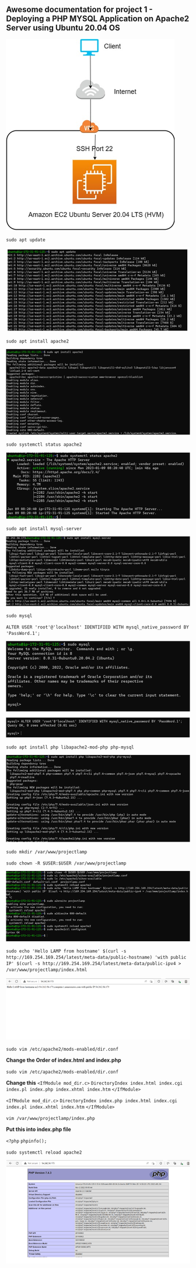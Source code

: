 ## Awesome documentation for project 1 - Deploying a PHP MYSQL Application on Apache2 Server using Ubuntu 20.04 OS

![Project Infrastructure](./images/Project-1.jpg)

`sudo apt update`

![Server Update](./images/sudo-apt-update.png)

`sudo apt install apache2`

![Apache Server Installation](./images/sudo%20apt-install%20apache.png)

`sudo systemctl status apache2`

![Apache status](./images/sudo%20status%20apache.png)

`sudo apt install mysql-server`

![MySqL Installation](./images/mysql%20server%20install.png)

`sudo mysql`

`ALTER USER 'root'@'localhost' IDENTIFIED WITH mysql_native_password BY 'PassWord.1';`

![MySqL Login](./images/mysql%20login.png)

![MySqL Password](./images/mysql%20password.png)


`sudo apt install php libapache2-mod-php php-mysql`

![PHP Installation](./images/php%20installation.png)

`sudo mkdir /var/www/projectlamp`

`sudo chown -R $USER:$USER /var/www/projectlamp`

![PHP Folder](./images/folder%20user%20ownership.png)

`sudo echo 'Hello LAMP from hostname' $(curl -s http://169.254.169.254/latest/meta-data/public-hostname) 'with public IP' $(curl -s http://169.254.169.254/latest/meta-data/public-ipv4 > /var/www/projectlamp/index.html`

![Index.html page](./images/index.html%20page.png)

`sudo vim /etc/apache2/mods-enabled/dir.conf`

**Change the Order of index.html and index.php**

`sudo vim /etc/apache2/mods-enabled/dir.conf`

**Change this**
`<IfModule mod_dir.c>`
        `DirectoryIndex index.html index.cgi index.pl index.php index.xhtml index.htm`
`</IfModule>`

`<IfModule mod_dir.c>`
        `DirectoryIndex index.php index.html index.cgi index.pl index.xhtml index.htm`
`</IfModule>`

`vim /var/www/projectlamp/index.php`

**Put this into index.php file**

`<?php`
`phpinfo();`

`sudo systemctl reload apache2`

![PHP Index.php page](./images/index.php.png)